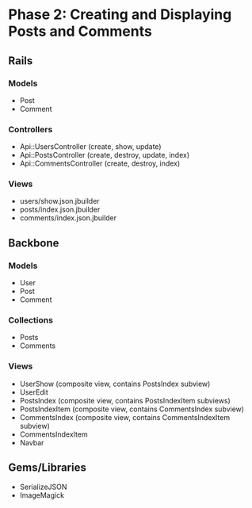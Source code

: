 # Phase 2: Creating and Displaying Posts and Comments

## Rails
### Models
* Post
* Comment

### Controllers
* Api::UsersController (create, show, update)
* Api::PostsController (create, destroy, update, index)
* Api::CommentsController (create, destroy, index)

### Views
* users/show.json.jbuilder
* posts/index.json.jbuilder
* comments/index.json.jbuilder

## Backbone
### Models
* User
* Post
* Comment

### Collections
* Posts
* Comments

### Views
* UserShow (composite view, contains PostsIndex subview)
* UserEdit
* PostsIndex (composite view, contains PostsIndexItem subviews)
* PostsIndexItem (composite view, contains CommentsIndex subview)
* CommentsIndex (composite view, contains CommentsIndexItem subview)
* CommentsIndexItem
* Navbar

## Gems/Libraries
* SerializeJSON
* ImageMagick